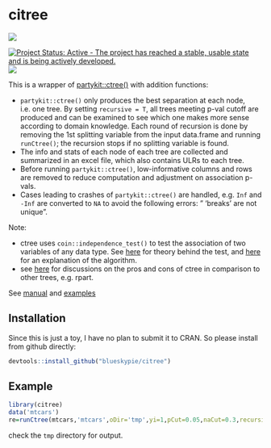 
<!-- README.md is generated from README.Rmd. Please edit that file -->

# citree

[![](https://img.shields.io/badge/devel%20version-0.1.1-blue.svg)](https://github.com/blueskypie/citree)

[![Project Status: Active - The project has reached a stable, usable
state and is being actively
developed.](https://www.repostatus.org/badges/latest/active.svg)](https://www.repostatus.org/#active)
[![](https://img.shields.io/badge/lifecycle-stable-brightgreen.svg)](https://lifecycle.r-lib.org/articles/stages.html#stable)

This is a wrapper of
[partykit::ctree()](https://rdrr.io/cran/partykit/man/ctree.html) with
addition functions:

- `partykit::ctree()` only produces the best separation at each node,
  i.e. one tree. By setting `recursive = T`, all trees meeting p-val
  cutoff are produced and can be examined to see which one makes more
  sense according to domain knowledge. Each round of recursion is done
  by removing the 1st splitting variable from the input data.frame and
  running `runCtree()`; the recursion stops if no splitting variable is
  found.
- The info and stats of each node of each tree are collected and
  summarized in an excel file, which also contains ULRs to each tree.
- Before running `partykit::ctree()`, low-informative columns and rows
  are removed to reduce computation and adjustment on association
  p-vals.
- Cases leading to crashes of `partykit::ctree()` are handled,
  e.g. `Inf` and `-Inf` are converted to `NA` to avoid the following
  errors: ” ‘breaks’ are not unique”.

Note:

- ctree uses `coin::independence_test()` to test the association of two
  variables of any data type. See
  [here](https://cran.r-project.org/web/packages/coin/vignettes/LegoCondInf.pdf)
  for theory behind the test, and
  [here](https://stats.stackexchange.com/questions/404589/ctree-in-r-how-optimal-is-the-optimal-split-point)
  for an explanation of the algorithm.
- see
  [here](https://stats.stackexchange.com/questions/12140/conditional-inference-trees-vs-traditional-decision-trees)
  for discussions on the pros and cons of ctree in comparison to other
  trees, e.g. rpart.

See [manual](https://blueskypie.github.io/citree/reference/index.html)
and
[examples](https://blueskypie.github.io/citree/articles/citree-vignette.html)

## Installation

Since this is just a toy, I have no plan to submit it to CRAN. So please
install from github directly:

``` r
devtools::install_github("blueskypie/citree")
```

## Example

``` r
library(citree)
data('mtcars')
re=runCtree(mtcars,'mtcars',oDir='tmp',yi=1,pCut=0.05,naCut=0.3,recursive=T)
```

check the `tmp` directory for output.
